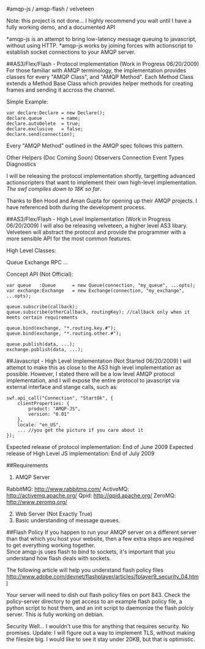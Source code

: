#amqp-js / amqp-flash / velveteen

Note: this project is not done...  I highly recommend you wait until I have a fully working demo, and a 
documented API

*amqp-js is an attempt to bring low-latency message queuing to javascript, without using HTTP.
*amqp-js works by joining forces with actionscript to establish socket connections to your AMQP server.


##AS3/Flex/Flash - Protocol implementation (Work in Progress 06/20/2009)
For those familiar with AMQP terminology, the implementation provides classes for every
"AMQP Class", and "AMQP Method".  Each Method Class extends a Method Base Class which provides helper 
methods for creating frames and sending it accross the channel.

Simple Example:

	var declare:Declare = new Declare();
	declare.queue 		= name;
	declare.autoDelete 	= true;
	declare.exclusive 	= false;
	declare.send(connection);

Every "AMQP Method" outlined in the AMQP spec follows this pattern.

Other Helpers (Doc Coming Soon)
Observers
Connection
Event Types
Diagnostics


I will be releasing the protocol implementation shortly, targetting advanced actionscripters that
want to implement their own high-level implementation.  *The swf compiles down to 18K so far*.

Thanks to Ben Hood and Aman Gupta for opening up their AMQP projects.  I have referenced both during
the development process.



##AS3/Flex/Flash - High Level Implementation (Work in Progress 06/20/2009)
I will also be releasing velveteen, a higher level AS3 libary.  Velveteen will abstract the protocol
and provide the programmer with a more sensible API for the most common features.

High Level Classes:

Queue
Exchange
RPC
...

Concept API (Not Official):

	var queue	:Queue 		= new Queue(connection, "my_queue", ...opts);
	var exchange:Exchange 	= new Exchange(connection, "my_exchange", ...opts);
	
	queue.subscribe(callback);
	queue.subscribe(otherCallback, routingKey); //callback only when it meets certain requirements
	
	queue.bind(exchange, "*.routing.key.#");
	queue.bind(exchange, "*.routing.other.#");
	
	queue.publish(data, ...);
	exchange.publish(data, ...);

##Javascript - High Level Implementation (Not Started 06/20/2009)
I will attempt to make this as close to the AS3 high level implementation as possible.  However,
I stated there will be a low level AMQP protocol implementation, and I will expose the entire
protocol to javascript via external interface and stange calls, such as:

	swf.api_call("Connection", "StartOk", {
		clientProperties: {
			product: "AMQP-JS",
			version: "0.01"
		},
		locale: "en_US",
		... //you get the picture if you care about it 
	});

Expected release of protocol implementation: End of June 2009
Expected release of High Level JS implementation: End of July 2009


##Requirements
1. AMQP Server

RabbitMQ: http://www.rabbitmq.com/
ActiveMQ: http://activemq.apache.org/
Qpid: http://qpid.apache.org/
ZeroMQ: http://www.zeromq.org/

2. Web Server (Not Exactly True)
3. Basic understanding of message queues.


##Flash Policy
If you happen to run your AMQP server on a different server than that which you host your website, 
then a few extra steps are required to get everything working together.  
Since amqp-js uses flash to bind to sockets, it's important that you understand how flash deals with sockets.

The following article will help you understand flash policy files
http://www.adobe.com/devnet/flashplayer/articles/fplayer9_security_04.html

Your server will need to dish out flash policy files on port 843.  Check the policy-server 
directory to get access to an example flash policy file, a python script to host them, 
and an init script to daemonize the flash polciy server.  This is fully working on debian.


Security
Well... I wouldn't use this for anything that requires security.  No promises.
Update:  I will figure out a way to implement TLS, without making the filesize
big. I would like to see it stay under 20KB, but that is optimistic.